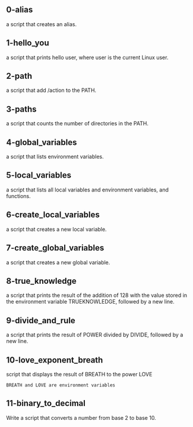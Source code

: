 ## 0-alias
a script that creates an alias.

## 1-hello_you
 a script that prints hello user, where user is the current Linux user.

## 2-path
a script that add /action to the PATH.

## 3-paths
a script that counts the number of directories in the PATH.

## 4-global_variables
a script that lists environment variables.

## 5-local_variables
a script that lists all local variables and environment variables, and functions.

## 6-create_local_variables
a script that creates a new local variable.

## 7-create_global_variables
a script that creates a new global variable.

## 8-true_knowledge
a script that prints the result of the addition of 128 with the value stored in the environment variable TRUEKNOWLEDGE, followed by a new line.

## 9-divide_and_rule
a script that prints the result of POWER divided by DIVIDE, followed by a new line.

## 10-love_exponent_breath
 script that displays the result of BREATH to the power LOVE

    BREATH and LOVE are environment variables

## 11-binary_to_decimal
Write a script that converts a number from base 2 to base 10.

